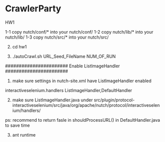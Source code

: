 # CrawlerParty
HW1

1-1 copy nutch/conf/* into your nutch/conf/
1-2 copy nutch/lib/* into your nutch/lib/
1-3 copy nutch/src/* into your nutch/src/

2. cd hw1

3. ./autoCrawl.sh URL_Seed_FileName NUM_OF_RUN


#######################
Enable ListImageHandler
#######################

1. make sure settings in nutch-site.xml have ListImageHandler enabled
<property>
  <name>interactiveselenium.handlers</name>
  <value>ListImageHandler,DefaultHandler</value>
  <description></description>
</property>

2. make sure ListImageHandler.java under src/plugin/protocol-interactiveselenium/src/java/org/apache/nutch/protocol/interactiveselenium/handlers/

ps: recommend to return fasle in shouldProcessURL() in DefaultHandler.java to save time

3. ant runtime


